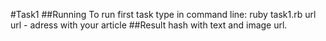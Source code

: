 #Task1
##Running
To run first task type in command line:
	ruby task1.rb url
url - adress with your article
##Result
hash with text and image url.
